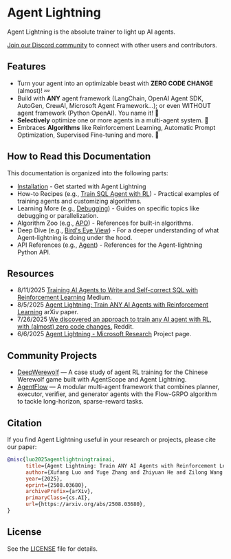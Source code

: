 # Agent Lightning

Agent Lightning is the absolute trainer to light up AI agents.

[Join our Discord community](https://discord.gg/RYk7CdvDR7) to connect with other users and contributors.

## Features

- Turn your agent into an optimizable beast with **ZERO CODE CHANGE** (almost)! 💤
- Build with **ANY** agent framework (LangChain, OpenAI Agent SDK, AutoGen, CrewAI, Microsoft Agent Framework...); or even WITHOUT agent framework (Python OpenAI). You name it! 🤖
- **Selectively** optimize one or more agents in a multi-agent system. 🎯
- Embraces **Algorithms** like Reinforcement Learning, Automatic Prompt Optimization, Supervised Fine-tuning and more. 🤗

## How to Read this Documentation

This documentation is organized into the following parts:

- [Installation](tutorials/installation.md) - Get started with Agent Lightning
- How-to Recipes (e.g., [Train SQL Agent with RL](how-to/train-sql-agent.md)) - Practical examples of training agents and customizing algorithms.
- Learning More (e.g., [Debugging](tutorials/debug.md)) - Guides on specific topics like debugging or parallelization.
- Algorithm Zoo (e.g., [APO](algorithm-zoo/apo.md)) - References for built-in algorithms.
- Deep Dive (e.g., [Bird's Eye View](deep-dive/birds-eye-view.md)) - For a deeper understanding of what Agent-lightning is doing under the hood.
- API References (e.g., [Agent](reference/agent.md)) - References for the Agent-lightning Python API.

## Resources

- 8/11/2025 [Training AI Agents to Write and Self-correct SQL with Reinforcement Learning](https://medium.com/@yugez/training-ai-agents-to-write-and-self-correct-sql-with-reinforcement-learning-571ed31281ad) Medium.
- 8/5/2025 [Agent Lightning: Train ANY AI Agents with Reinforcement Learning](https://arxiv.org/abs/2508.03680) arXiv paper.
- 7/26/2025 [We discovered an approach to train any AI agent with RL, with (almost) zero code changes.](https://www.reddit.com/r/LocalLLaMA/comments/1m9m670/we_discovered_an_approach_to_train_any_ai_agent/) Reddit.
- 6/6/2025 [Agent Lightning - Microsoft Research](https://www.microsoft.com/en-us/research/project/agent-lightning/) Project page.

## Community Projects

- [DeepWerewolf](https://github.com/af-74413592/DeepWerewolf) — A case study of agent RL training for the Chinese Werewolf game built with AgentScope and Agent Lightning.
- [AgentFlow](https://agentflow.stanford.edu/) — A modular multi-agent framework that combines planner, executor, verifier, and generator agents with the Flow-GRPO algorithm to tackle long-horizon, sparse-reward tasks.

## Citation

If you find Agent Lightning useful in your research or projects, please cite our paper:

```bibtex
@misc{luo2025agentlightningtrainai,
      title={Agent Lightning: Train ANY AI Agents with Reinforcement Learning},
      author={Xufang Luo and Yuge Zhang and Zhiyuan He and Zilong Wang and Siyun Zhao and Dongsheng Li and Luna K. Qiu and Yuqing Yang},
      year={2025},
      eprint={2508.03680},
      archivePrefix={arXiv},
      primaryClass={cs.AI},
      url={https://arxiv.org/abs/2508.03680},
}
```

## License

See the [LICENSE](https://github.com/microsoft/agent-lightning/blob/main/LICENSE) file for details.
